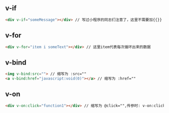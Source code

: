 <!--
 * @Author: Richard Chiang
 * @Date: 2021-02-22 14:09:23
 * @LastEditor: Richard Chiang
 * @LastEditTime: 2021-02-22 14:11:34
 * @Email: 19875991227@163.com
 * @Description: 条件渲染
-->
## v-if
```html
<div v-if="someMessage"></div> // 写过小程序的同志们注意了，这里不需要加{{}}
```
## v-for
```html
<div v-for="item i someText"></div> // 这里item代表每次循环出来的数据
```
## v-bind
```html
<img v-bind:src=""> // 缩写为 :src=""
<a v-bind:href="javascript:void(0)"></a> // 缩写为 :href=""
```
## v-on  
```html
<div v-on:click="function1"></div> // 缩写为 @click="",传参时: v-on:click="function1(argument1,argument2)"
```